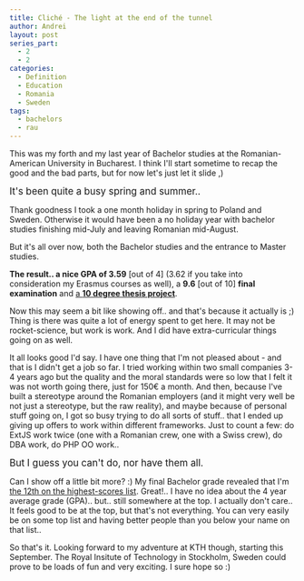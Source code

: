 ```yaml
---
title: Cliché - The light at the end of the tunnel
author: Andrei
layout: post
series_part:
  - 2
  - 2
categories:
  - Definition
  - Education
  - Romania
  - Sweden
tags:
  - bachelors
  - rau
---
```

This was my forth and my last year of Bachelor studies at the Romanian-American University in Bucharest. I think I'll start sometime to recap the good and the bad parts, but for now let's just let it slide ,)

<big>It's been quite a busy spring and summer..</big>

Thank goodness I took a one month holiday in spring to Poland and Sweden. Otherwise it would have been a no holiday year with bachelor studies finishing mid-July and leaving Romanian mid-August.

But it's all over now, both the Bachelor studies and the entrance to Master studies.

**The result.. a nice GPA of 3.59** \[out of 4\] (3.62 if you take into consideration my Erasmus courses as well), a **9.6** [out of 10] **final examination** and [a **10 degree thesis project**][1].



Now this may seem a bit like showing off.. and that's because it actually is ;) Thing is there was quite a lot of energy spent to get here. It may not be rocket-science, but work is work. And I did have extra-curricular things going on as well.

It all looks good I'd say. I have one thing that I'm not pleased about - and that is I didn't get a job so far. I tried working within two small companies 3-4 years ago but the quality and the moral standards were so low that I felt it was not worth going there, just for 150€ a month. And then, because I've built a stereotype around the Romanian employers (and it might very well be not just a stereotype, but the raw reality), and maybe because of personal stuff going on, I got so busy trying to do all sorts of stuff.. that I ended up giving up offers to work within different frameworks. Just to count a few: do ExtJS work twice (one with a Romanian crew, one with a Swiss crew), do DBA work, do PHP OO work..

<big>But I guess you can't do, nor have them all.</big>

Can I show off a little bit more? :) My final Bachelor grade revealed that I'm [the 12th on the highest-scores list][2]. Great!.. I have no idea about the 4 year average grade (GPA).. but.. still somewhere at the top. I actually don't care.. It feels good to be at the top, but that's not everything. You can very easily be on some top list and having better people than you below your name on that list..

So that's it. Looking forward to my adventure at KTH though, starting this September. The Royal Insitute of Technology in Stockholm, Sweden could prove to be loads of fun and very exciting. I sure hope so :)

 [1]: http://blog.andreineculau.com/2008/07/my-bachelor-degree-paper/
 [2]: http://blog.andreineculau.com/wp-content/uploads/2008/07/rau-im-2008-clasament-licenta.pdf